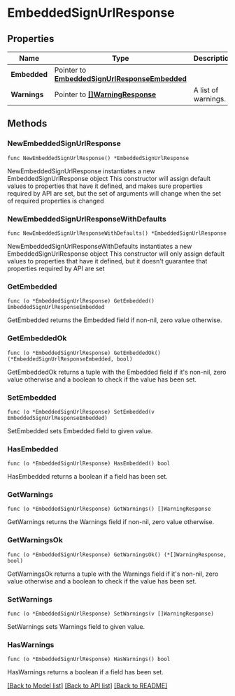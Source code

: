 # EmbeddedSignUrlResponse

## Properties

Name | Type | Description | Notes
------------ | ------------- | ------------- | -------------
**Embedded** | Pointer to [**EmbeddedSignUrlResponseEmbedded**](EmbeddedSignUrlResponseEmbedded.md) |  | [optional] 
**Warnings** | Pointer to [**[]WarningResponse**](WarningResponse.md) | A list of warnings. | [optional] 

## Methods

### NewEmbeddedSignUrlResponse

`func NewEmbeddedSignUrlResponse() *EmbeddedSignUrlResponse`

NewEmbeddedSignUrlResponse instantiates a new EmbeddedSignUrlResponse object
This constructor will assign default values to properties that have it defined,
and makes sure properties required by API are set, but the set of arguments
will change when the set of required properties is changed

### NewEmbeddedSignUrlResponseWithDefaults

`func NewEmbeddedSignUrlResponseWithDefaults() *EmbeddedSignUrlResponse`

NewEmbeddedSignUrlResponseWithDefaults instantiates a new EmbeddedSignUrlResponse object
This constructor will only assign default values to properties that have it defined,
but it doesn't guarantee that properties required by API are set

### GetEmbedded

`func (o *EmbeddedSignUrlResponse) GetEmbedded() EmbeddedSignUrlResponseEmbedded`

GetEmbedded returns the Embedded field if non-nil, zero value otherwise.

### GetEmbeddedOk

`func (o *EmbeddedSignUrlResponse) GetEmbeddedOk() (*EmbeddedSignUrlResponseEmbedded, bool)`

GetEmbeddedOk returns a tuple with the Embedded field if it's non-nil, zero value otherwise
and a boolean to check if the value has been set.

### SetEmbedded

`func (o *EmbeddedSignUrlResponse) SetEmbedded(v EmbeddedSignUrlResponseEmbedded)`

SetEmbedded sets Embedded field to given value.

### HasEmbedded

`func (o *EmbeddedSignUrlResponse) HasEmbedded() bool`

HasEmbedded returns a boolean if a field has been set.

### GetWarnings

`func (o *EmbeddedSignUrlResponse) GetWarnings() []WarningResponse`

GetWarnings returns the Warnings field if non-nil, zero value otherwise.

### GetWarningsOk

`func (o *EmbeddedSignUrlResponse) GetWarningsOk() (*[]WarningResponse, bool)`

GetWarningsOk returns a tuple with the Warnings field if it's non-nil, zero value otherwise
and a boolean to check if the value has been set.

### SetWarnings

`func (o *EmbeddedSignUrlResponse) SetWarnings(v []WarningResponse)`

SetWarnings sets Warnings field to given value.

### HasWarnings

`func (o *EmbeddedSignUrlResponse) HasWarnings() bool`

HasWarnings returns a boolean if a field has been set.


[[Back to Model list]](../README.md#documentation-for-models) [[Back to API list]](../README.md#documentation-for-api-endpoints) [[Back to README]](../README.md)


